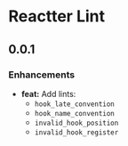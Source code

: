 # Reactter Lint

## 0.0.1

### Enhancements

- **feat:** Add lints:
  - `hook_late_convention`
  - `hook_name_convention`
  - `invalid_hook_position`
  - `invalid_hook_register`
